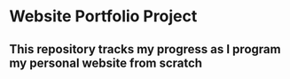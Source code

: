 # Website Portfolio Project
## This repository tracks my progress as I program my personal website from scratch
